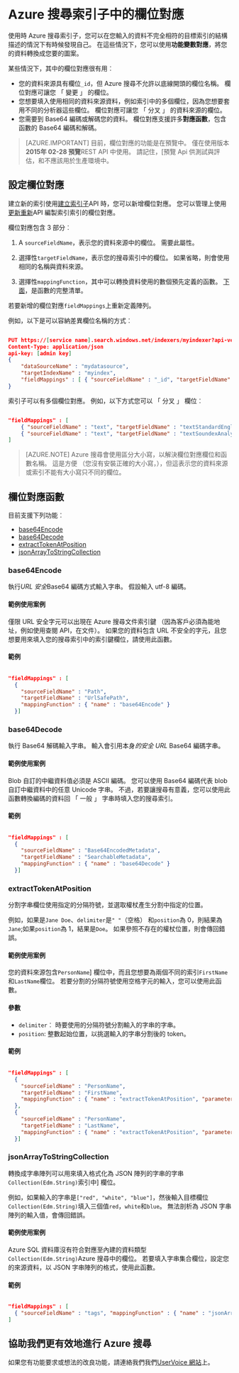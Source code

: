 <properties
pageTitle="Azure 搜尋索引子中的欄位對應"
description="設定 Azure 搜尋索引欄位對應的欄位名稱和資料格式的差異"
services="search"
documentationCenter=""
authors="chaosrealm"
manager="pablocas"
editor="" />

<tags
ms.service="search"
ms.devlang="rest-api"
ms.workload="search" 
ms.topic="article"  
ms.tgt_pltfrm="na"
ms.date="10/17/2016"
ms.author="eugenesh" />

# <a name="field-mappings-in-azure-search-indexers"></a>Azure 搜尋索引子中的欄位對應

使用時 Azure 搜尋索引子，您可以在您輸入的資料不完全相符的目標索引的結構描述的情況下有時候發現自己。 在這些情況下，您可以使用**功能變數對應**，將您的資料轉換成您要的圖案。 

某些情況下，其中的欄位對應很有用︰
 
- 您的資料來源具有欄位`_id`，但 Azure 搜尋不允許以底線開頭的欄位名稱。 欄位對應可讓您 「 變更 」 的欄位。 
- 您想要填入使用相同的資料來源資料，例如索引中的多個欄位，因為您想要套用不同的分析器這些欄位。 欄位對應可讓您 「 分叉 」 的資料來源的欄位。
- 您需要到 Base64 編碼或解碼您的資料。 欄位對應支援許多**對應函數**，包含函數的 Base64 編碼和解碼。   


> [AZURE.IMPORTANT] 目前，欄位對應的功能是在預覽中。 僅在使用版本**2015年 02-28 預覽**REST API 中使用。 請記住，[預覽 Api 供測試與評估，和不應該用於生產環境中。

## <a name="setting-up-field-mappings"></a>設定欄位對應

建立新的索引使用[建立索引子](search-api-indexers-2015-02-28-preview.md#create-indexer)API 時，您可以新增欄位對應。 您可以管理上使用[更新重新](search-api-indexers-2015-02-28-preview.md#update-indexer)API 編製索引索引的欄位對應。 

欄位對應包含 3 部分︰ 

1. A `sourceFieldName`，表示您的資料來源中的欄位。 需要此屬性。 

2. 選擇性`targetFieldName`，表示您的搜尋索引中的欄位。 如果省略，則會使用相同的名稱與資料來源。 

3. 選擇性`mappingFunction`，其中可以轉換資料使用的數個預先定義的函數。 [下面](#mappingFunctions)，是函數的完整清單。

若要新增的欄位對應`fieldMappings`上重新定義陣列。 

例如，以下是可以容納差異欄位名稱的方式︰ 

```JSON

PUT https://[service name].search.windows.net/indexers/myindexer?api-version=[api-version]
Content-Type: application/json
api-key: [admin key]
{
    "dataSourceName" : "mydatasource",
    "targetIndexName" : "myindex",
    "fieldMappings" : [ { "sourceFieldName" : "_id", "targetFieldName" : "id" } ] 
} 
```

索引子可以有多個欄位對應。 例如，以下方式您可以 「 分叉 」 欄位︰

```JSON

"fieldMappings" : [ 
    { "sourceFieldName" : "text", "targetFieldName" : "textStandardEnglishAnalyzer" },
    { "sourceFieldName" : "text", "targetFieldName" : "textSoundexAnalyzer" }, 
] 
```

> [AZURE.NOTE] Azure 搜尋會使用區分大小寫，以解決欄位對應欄位和函數名稱。 這是方便 （您沒有安裝正確的大小寫，），但這表示您的資料來源或索引不能有大小寫只不同的欄位。  

<a name="mappingFunctions"></a>
## <a name="field-mapping-functions"></a>欄位對應函數

目前支援下列功能︰ 

- [base64Encode](#base64EncodeFunction)
- [base64Decode](#base64DecodeFunction)
- [extractTokenAtPosition](#extractTokenAtPositionFunction)
- [jsonArrayToStringCollection](#jsonArrayToStringCollectionFunction)

<a name="base64EncodeFunction"></a>
### <a name="base64encode"></a>base64Encode 

執行*URL 安全*Base64 編碼方式輸入字串。 假設輸入 utf-8 編碼。 

#### <a name="sample-use-case"></a>範例使用案例 

僅限 URL 安全字元可以出現在 Azure 搜尋文件索引鍵 （因為客戶必須為能地址，例如使用查閱 API，在文件）。 如果您的資料包含 URL 不安全的字元，且您想要用來填入您的搜尋索引中的索引鍵欄位，請使用此函數。   

#### <a name="example"></a>範例 

```JSON

"fieldMappings" : [ 
  { 
    "sourceFieldName" : "Path", 
    "targetFieldName" : "UrlSafePath",
    "mappingFunction" : { "name" : "base64Encode" } 
  }] 
```

<a name="base64DecodeFunction"></a>
### <a name="base64decode"></a>base64Decode

執行 Base64 解碼輸入字串。 輸入會引用本身*的安全 URL* Base64 編碼字串。 

#### <a name="sample-use-case"></a>範例使用案例 

Blob 自訂的中繼資料值必須是 ASCII 編碼。 您可以使用 Base64 編碼代表 blob 自訂中繼資料中的任意 Unicode 字串。 不過，若要讓搜尋有意義，您可以使用此函數轉換編碼的資料回 「 一般 」 字串時填入您的搜尋索引。  

#### <a name="example"></a>範例 

```JSON

"fieldMappings" : [ 
  { 
    "sourceFieldName" : "Base64EncodedMetadata", 
    "targetFieldName" : "SearchableMetadata",
    "mappingFunction" : { "name" : "base64Decode" } 
  }] 
```

<a name="extractTokenAtPositionFunction"></a>
### <a name="extracttokenatposition"></a>extractTokenAtPosition

分割字串欄位使用指定的分隔符號，並選取權杖產生分割中指定的位置。

例如，如果是`Jane Doe`、`delimiter`是`" "`（空格） 和`position`為 0，則結果為`Jane`;如果`position`為 1，結果是`Doe`。 如果參照不存在的權杖位置，則會傳回錯誤。

#### <a name="sample-use-case"></a>範例使用案例 

您的資料來源包含`PersonName`] 欄位中，而且您想要為兩個不同的索引`FirstName`和`LastName`欄位。 若要分割的分隔符號使用空格字元的輸入，您可以使用此函數。

#### <a name="parameters"></a>參數

- `delimiter`︰ 時要使用的分隔符號分割輸入的字串的字串。
- `position`: 整數起始位置，以挑選輸入的字串分割後的 token。    

#### <a name="example"></a>範例

```JSON 

"fieldMappings" : [ 
  { 
    "sourceFieldName" : "PersonName", 
    "targetFieldName" : "FirstName",
    "mappingFunction" : { "name" : "extractTokenAtPosition", "parameters" : { "delimiter" : " ", "position" : 0 } } 
  }, 
  { 
    "sourceFieldName" : "PersonName", 
    "targetFieldName" : "LastName",
    "mappingFunction" : { "name" : "extractTokenAtPosition", "parameters" : { "delimiter" : " ", "position" : 1 } } 
  }] 
```

<a name="jsonArrayToStringCollectionFunction"></a>
### <a name="jsonarraytostringcollection"></a>jsonArrayToStringCollection

轉換成字串陣列可以用來填入格式化為 JSON 陣列的字串的字串`Collection(Edm.String)`索引中] 欄位。 

例如，如果輸入的字串是`["red", "white", "blue"]`，然後輸入目標欄位`Collection(Edm.String)`填入三個值`red`，`white`和`blue`。 無法剖析為 JSON 字串陣列的輸入值，會傳回錯誤。 

#### <a name="sample-use-case"></a>範例使用案例

Azure SQL 資料庫沒有符合對應至內建的資料類型`Collection(Edm.String)`Azure 搜尋中的欄位。 若要填入字串集合欄位，設定您的來源資料，以 JSON 字串陣列的格式，使用此函數。 

#### <a name="example"></a>範例 

```JSON

"fieldMappings" : [ 
  { "sourceFieldName" : "tags", "mappingFunction" : { "name" : "jsonArrayToStringCollection" } }
] 
```

## <a name="help-us-make-azure-search-better"></a>協助我們更有效地進行 Azure 搜尋

如果您有功能要求或想法的改良功能，請連絡我們我們[UserVoice 網站](https://feedback.azure.com/forums/263029-azure-search/)上。